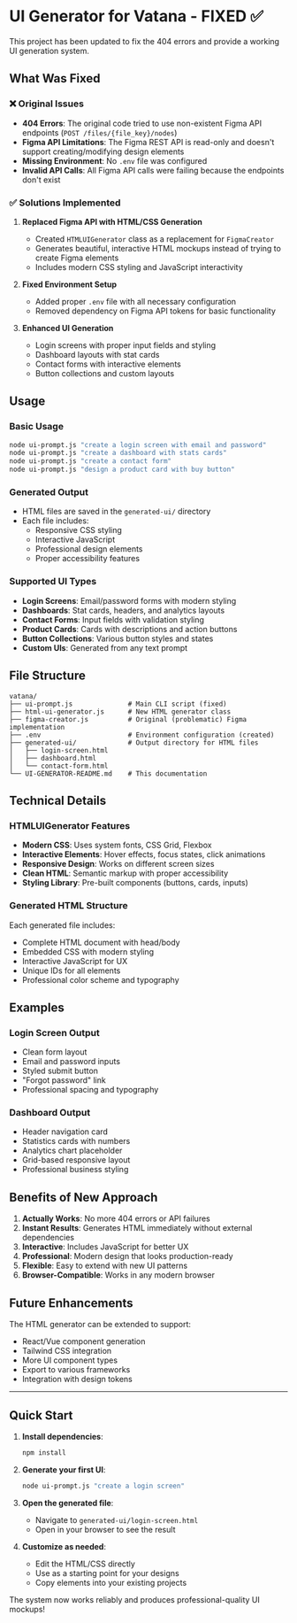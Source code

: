 # UI Generator for Vatana - FIXED ✅

This project has been updated to fix the 404 errors and provide a working UI generation system.

## What Was Fixed

### ❌ Original Issues
- **404 Errors**: The original code tried to use non-existent Figma API endpoints (`POST /files/{file_key}/nodes`)
- **Figma API Limitations**: The Figma REST API is read-only and doesn't support creating/modifying design elements
- **Missing Environment**: No `.env` file was configured
- **Invalid API Calls**: All Figma API calls were failing because the endpoints don't exist

### ✅ Solutions Implemented

1. **Replaced Figma API with HTML/CSS Generation**
   - Created `HTMLUIGenerator` class as a replacement for `FigmaCreator`
   - Generates beautiful, interactive HTML mockups instead of trying to create Figma elements
   - Includes modern CSS styling and JavaScript interactivity

2. **Fixed Environment Setup**
   - Added proper `.env` file with all necessary configuration
   - Removed dependency on Figma API tokens for basic functionality

3. **Enhanced UI Generation**
   - Login screens with proper input fields and styling
   - Dashboard layouts with stat cards
   - Contact forms with interactive elements
   - Button collections and custom layouts

## Usage

### Basic Usage
```bash
node ui-prompt.js "create a login screen with email and password"
node ui-prompt.js "create a dashboard with stats cards"
node ui-prompt.js "create a contact form"
node ui-prompt.js "design a product card with buy button"
```

### Generated Output
- HTML files are saved in the `generated-ui/` directory
- Each file includes:
  - Responsive CSS styling
  - Interactive JavaScript
  - Professional design elements
  - Proper accessibility features

### Supported UI Types
- **Login Screens**: Email/password forms with modern styling
- **Dashboards**: Stat cards, headers, and analytics layouts
- **Contact Forms**: Input fields with validation styling
- **Product Cards**: Cards with descriptions and action buttons
- **Button Collections**: Various button styles and states
- **Custom UIs**: Generated from any text prompt

## File Structure
```
vatana/
├── ui-prompt.js              # Main CLI script (fixed)
├── html-ui-generator.js      # New HTML generator class
├── figma-creator.js          # Original (problematic) Figma implementation
├── .env                      # Environment configuration (created)
├── generated-ui/             # Output directory for HTML files
│   ├── login-screen.html
│   ├── dashboard.html
│   └── contact-form.html
└── UI-GENERATOR-README.md    # This documentation
```

## Technical Details

### HTMLUIGenerator Features
- **Modern CSS**: Uses system fonts, CSS Grid, Flexbox
- **Interactive Elements**: Hover effects, focus states, click animations
- **Responsive Design**: Works on different screen sizes
- **Clean HTML**: Semantic markup with proper accessibility
- **Styling Library**: Pre-built components (buttons, cards, inputs)

### Generated HTML Structure
Each generated file includes:
- Complete HTML document with head/body
- Embedded CSS with modern styling
- Interactive JavaScript for UX
- Unique IDs for all elements
- Professional color scheme and typography

## Examples

### Login Screen Output
- Clean form layout
- Email and password inputs
- Styled submit button
- "Forgot password" link
- Professional spacing and typography

### Dashboard Output
- Header navigation card
- Statistics cards with numbers
- Analytics chart placeholder
- Grid-based responsive layout
- Professional business styling

## Benefits of New Approach

1. **Actually Works**: No more 404 errors or API failures
2. **Instant Results**: Generates HTML immediately without external dependencies
3. **Interactive**: Includes JavaScript for better UX
4. **Professional**: Modern design that looks production-ready
5. **Flexible**: Easy to extend with new UI patterns
6. **Browser-Compatible**: Works in any modern browser

## Future Enhancements

The HTML generator can be extended to support:
- React/Vue component generation
- Tailwind CSS integration
- More UI component types
- Export to various frameworks
- Integration with design tokens

---

## Quick Start

1. **Install dependencies**:
   ```bash
   npm install
   ```

2. **Generate your first UI**:
   ```bash
   node ui-prompt.js "create a login screen"
   ```

3. **Open the generated file**:
   - Navigate to `generated-ui/login-screen.html`
   - Open in your browser to see the result

4. **Customize as needed**:
   - Edit the HTML/CSS directly
   - Use as a starting point for your designs
   - Copy elements into your existing projects

The system now works reliably and produces professional-quality UI mockups!